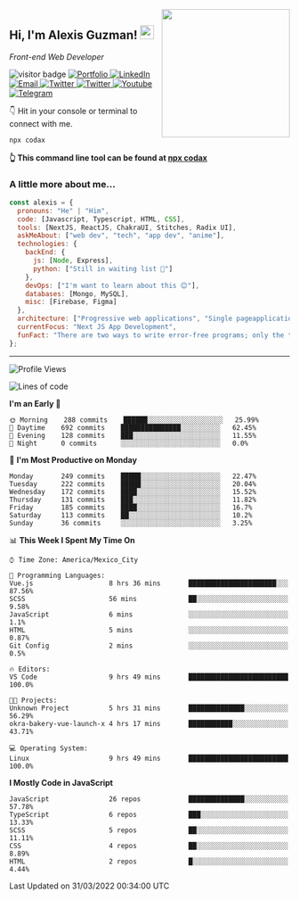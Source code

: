 <img align='right' src="https://media.giphy.com/media/M9gbBd9nbDrOTu1Mqx/giphy.gif" width="230">
<h2>Hi, I'm Alexis Guzman! <img src="https://media.giphy.com/media/hvRJCLFzcasrR4ia7z/giphy.gif" width="25px"></h2>
<p><em>Front-end Web Developer</em></p>

<p>
  <img src="https://visitor-badge.glitch.me/badge?page_id=a12989x.a12989x&left_color=black&right_color=gray" alt="visitor badge"/>
  <a href='https://www.codingcodax.dev/' target='_blank'>
    <img alt='Portfolio' src='https://img.shields.io/badge/Portfolio-black?logo=vercel&style=flat-square'>
  </a>
  <a href='https://linkedin.com/in/codax/' target='_blank'>
    <img alt='LinkedIn' src='https://img.shields.io/badge/LinkedIn-black?logo=LinkedIn&style=flat-square'>
  </a>
  <a href='mailto:codaxtech@gmail.com' target='_blank'>
    <img alt='Email' src='https://img.shields.io/badge/Email-black?logo=Gmail&style=flat-square'>
  </a>
  <a href='https://twitter.com/codingcodax' target='_blank'>
    <img alt='Twitter' src='https://img.shields.io/badge/Twitter-black?logo=Twitter&style=flat-square'>
  </a>
  <a href='https://www.instagram.com/codingcodax/' target='_blank'>
    <img alt='Twitter' src='https://img.shields.io/badge/Instagram-black?logo=Instagram&style=flat-square'>
  </a>
  <a href='https://www.youtube.com/channel/UCMY0GhV1HuX4XdbgalC77VQ' target='_blank'>
    <img alt='Youtube' src='https://img.shields.io/badge/YouTube-black?logo=Youtube&style=flat-square'>
  </a>
  <a href='https://t.me/codingcodax' target='_blank'>
    <img alt='Telegram' src='https://img.shields.io/badge/Telegram-black?logo=Telegram&logoColor=ffffff&style=flat-square'>
  </a>
</p>

👇 Hit in your console or terminal to connect with me.

```bash
npx codax
```
**👆 This command line tool can be found at [npx codax](https://github.com/a12989x/npx-codax)**

<h3>A little more about me...</h3>

```javascript
const alexis = {
  pronouns: "He" | "Him",
  code: [Javascript, Typescript, HTML, CSS],
  tools: [NextJS, ReactJS, ChakraUI, Stitches, Radix UI],
  askMeAbout: ["web dev", "tech", "app dev", "anime"],
  technologies: {
    backEnd: {
      js: [Node, Express],
      python: ["Still in waiting list 🥲"]
    },
    devOps: ["I'm want to learn about this 😊"],
    databases: [Mongo, MySQL],
    misc: [Firebase, Figma]
  },
  architecture: ["Progressive web applications", "Single pageapplications"],
  currentFocus: "Next JS App Development",
  funFact: "There are two ways to write error-free programs; only the third one works"
};
```

---

<!--START_SECTION:waka-->
![Profile Views](http://img.shields.io/badge/Profile%20Views-32-blue)

![Lines of code](https://img.shields.io/badge/From%20Hello%20World%20I%27ve%20Written-1%20Million%20lines%20of%20code-blue)

**I'm an Early 🐤** 

```text
🌞 Morning    288 commits    ██████░░░░░░░░░░░░░░░░░░░   25.99% 
🌆 Daytime    692 commits    ███████████████░░░░░░░░░░   62.45% 
🌃 Evening    128 commits    ███░░░░░░░░░░░░░░░░░░░░░░   11.55% 
🌙 Night      0 commits      ░░░░░░░░░░░░░░░░░░░░░░░░░   0.0%

```
📅 **I'm Most Productive on Monday** 

```text
Monday       249 commits    █████░░░░░░░░░░░░░░░░░░░░   22.47% 
Tuesday      222 commits    █████░░░░░░░░░░░░░░░░░░░░   20.04% 
Wednesday    172 commits    ████░░░░░░░░░░░░░░░░░░░░░   15.52% 
Thursday     131 commits    ███░░░░░░░░░░░░░░░░░░░░░░   11.82% 
Friday       185 commits    ████░░░░░░░░░░░░░░░░░░░░░   16.7% 
Saturday     113 commits    ██░░░░░░░░░░░░░░░░░░░░░░░   10.2% 
Sunday       36 commits     ░░░░░░░░░░░░░░░░░░░░░░░░░   3.25%

```


📊 **This Week I Spent My Time On** 

```text
⌚︎ Time Zone: America/Mexico_City

💬 Programming Languages: 
Vue.js                   8 hrs 36 mins       ██████████████████████░░░   87.56% 
SCSS                     56 mins             ██░░░░░░░░░░░░░░░░░░░░░░░   9.58% 
JavaScript               6 mins              ░░░░░░░░░░░░░░░░░░░░░░░░░   1.1% 
HTML                     5 mins              ░░░░░░░░░░░░░░░░░░░░░░░░░   0.87% 
Git Config               2 mins              ░░░░░░░░░░░░░░░░░░░░░░░░░   0.5%

🔥 Editors: 
VS Code                  9 hrs 49 mins       █████████████████████████   100.0%

🐱‍💻 Projects: 
Unknown Project          5 hrs 31 mins       ██████████████░░░░░░░░░░░   56.29% 
okra-bakery-vue-launch-x 4 hrs 17 mins       ███████████░░░░░░░░░░░░░░   43.71%

💻 Operating System: 
Linux                    9 hrs 49 mins       █████████████████████████   100.0%

```

**I Mostly Code in JavaScript** 

```text
JavaScript               26 repos            ██████████████░░░░░░░░░░░   57.78% 
TypeScript               6 repos             ███░░░░░░░░░░░░░░░░░░░░░░   13.33% 
SCSS                     5 repos             ██░░░░░░░░░░░░░░░░░░░░░░░   11.11% 
CSS                      4 repos             ██░░░░░░░░░░░░░░░░░░░░░░░   8.89% 
HTML                     2 repos             █░░░░░░░░░░░░░░░░░░░░░░░░   4.44%

```



 Last Updated on 31/03/2022 00:34:00 UTC
<!--END_SECTION:waka-->
